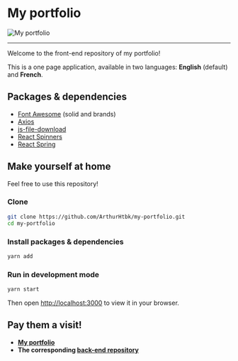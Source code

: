 # My portfolio

![My portfolio](https://github.com/ArthurHtbk/my-portfolio/blob/main/portfolio_preview.gif)

---

Welcome to the front-end repository of my portfolio!

This is a one page application, available in two languages: **English** (default) and **French**.

## Packages & dependencies

- [Font Awesome](https://fontawesome.com/) (solid and brands)
- [Axios](https://www.npmjs.com/package/axios)
- [js-file-download](https://www.npmjs.com/package/js-file-download)
- [React Spinners](https://www.npmjs.com/package/react-spinners)
- [React Spring](https://www.npmjs.com/package/react-spring)

## Make yourself at home

Feel free to use this repository!

### Clone

```bash
git clone https://github.com/ArthurHtbk/my-portfolio.git
cd my-portfolio
```

### Install packages & dependencies

```bash
yarn add
```

### Run in development mode

```bash
yarn start
```

Then open [http://localhost:3000](http://localhost:3000) to view it in your browser.

## Pay them a visit!

- **[My portfolio](https://arthur-heurtebise.netlify.app/)**
- **The corresponding [back-end repository](https://github.com/ArthurHtbk/portfolio-backend)**
